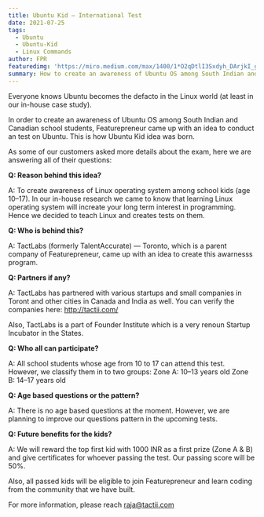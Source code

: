 ```yaml
---
title: Ubuntu Kid — International Test
date: 2021-07-25
tags: 
  - Ubuntu
  - Ubuntu-Kid
  - Linux Commands
author: FPR
featuredimg: 'https://miro.medium.com/max/1400/1*O2qDtlI3Sxdyh_DArjkI_g.png'
summary: How to create an awareness of Ubuntu OS among South Indian and Canadian school students
---
```


Everyone knows Ubuntu becomes the defacto in the Linux world (at least in our in-house case study).

In order to create an awareness of Ubuntu OS among South Indian and Canadian school students, Featurepreneur came up with an idea to conduct an test on Ubuntu. This is how Ubuntu Kid idea was born.

As some of our customers asked more details about the exam, here we are answering all of their questions:

**Q: Reason behind this idea?** 

A: To create awareness of Linux operating system among school kids (age 10–17). In our in-house research we came to know that learning Linux operating system will increate your long term interest in programming. Hence we decided to teach Linux and creates tests on them.

**Q: Who is behind this?** 

A: TactLabs (formerly TalentAccurate) — Toronto, which is a parent company of Featurepreneur, came up with an idea to create this awarnesss program.

**Q: Partners if any?** 

A: TactLabs has partnered with various startups and small companies in Toront and other cities in Canada and India as well. You can verify the companies here: http://tactii.com/

Also, TactLabs is a part of Founder Institute which is a very renoun Startup Incubator in the States.

**Q: Who all can participate?** 

A: All school students whose age from 10 to 17 can attend this test. However, we classify them in to two groups:
Zone A: 10–13 years old
Zone B: 14–17 years old

**Q: Age based questions or the pattern?** 

A: There is no age based questions at the moment. However, we are planning to improve our questions pattern in the upcoming tests.

**Q: Future benefits for the kids?** 

A: We will reward the top first kid with 1000 INR as a first prize (Zone A & B) and give certificates for whoever passing the test. Our passing score will be 50%.

Also, all passed kids will be eligible to join Featurepreneur and learn coding from the community that we have built.

For more information, please reach raja@tactii.com